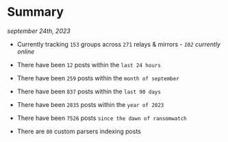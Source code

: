 
# Summary
_september 24th, 2023_

- Currently tracking `153` groups across `271` relays & mirrors - _`102` currently online_

- There have been `12` posts within the `last 24 hours`

- There have been `259` posts within the `month of september`

- There have been `837` posts within the `last 90 days`

- There have been `2835` posts within the `year of 2023`

- There have been `7526` posts `since the dawn of ransomwatch`

- There are `80` custom parsers indexing posts
